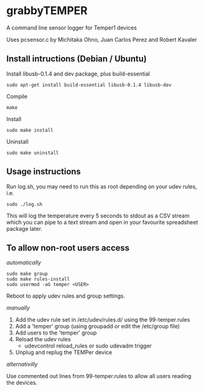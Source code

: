 grabbyTEMPER
============    

A command line sensor logger for Temper1 devices

Uses pcsensor.c by Michitaka Ohno, Juan Carlos Perez and Robert Kavaler

Install intructions (Debian / Ubuntu)
-------------------------------------

Install libusb-0.1.4 and dev package, plus build-essential 

    sudo apt-get install build-essential libusb-0.1.4 libusb-dev

Compile

    make

Install

    sudo make install

Uninstall

    sudo make uninstall


Usage instructions
------------------

Run log.sh, you may need to run this as root depending on your udev rules, i.e.

    sudo ./log.sh

This will log the temperature every 5 seconds to stdout as a CSV stream which 
you can pipe to a text stream and open in your favourite spreadsheet package 
later. 


To allow non-root users access
------------------------------
*automatically*

    sudo make group
    sudo make rules-install
    sudo usermod -aG temper <USER>

Reboot to apply udev rules and group settings.
 
*manually*

1. Add the udev rule set in /etc/udev/rules.d/ using the 99-temper.rules 
2. Add a 'temper' group (using groupadd or edit the /etc/group file)
3. Add users to the 'temper' group
4. Reload the udev rules 
    * udevcontrol reload_rules or sudo udevadm trigger
5. Unplug and replug the TEMPer device

*alternativilly*

Use commented out lines from 99-temper.rules to allow all users reading the devices.



